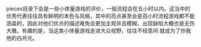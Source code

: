 pieces目录下会是一些小体量游戏的评价，一般流程会在五小时以内。这当中的优秀代表往往具有鲜明的本色与风格，其中的亮点甚至会是百小时流程游戏都不能涵盖的，因此对他们优点的描述难免会更加主观并且模糊，出现缺陷大概也是无伤大雅。有趣的是，当这类小体量游戏走进大众视野，往往不经意间 就成为了你我他的白月光。
